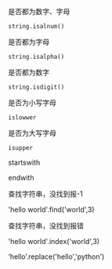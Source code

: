是否都为数字、字母

`string.isalnum()`



是否都为字母

`string.isalpha() `



是否都为数字

`string.isdigit() `



是否为小写字母

`islowwer`



是否为大写字母

`isupper`



startswith

endwith



查找字符串，没找到报-1

'hello world'.find('world',3)

查找字符串，没找到报错

'hello world'.index('world',3)



‘hello’.replace('hello','python')

